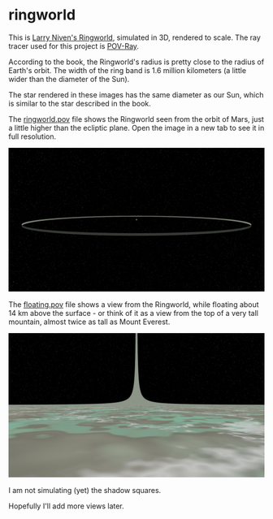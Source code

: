 # ringworld
This is [Larry Niven's Ringworld](https://en.wikipedia.org/wiki/Ringworld), simulated in 3D, rendered to scale. The ray tracer used for this project is [POV-Ray](http://www.povray.org/).

According to the book, the Ringworld's radius is pretty close to the radius of Earth's orbit. The width of the ring band is 1.6 million kilometers (a little wider than the diameter of the Sun).

The star rendered in these images has the same diameter as our Sun, which is similar to the star described in the book.

The [ringworld.pov](/ringworld.pov) file shows the Ringworld seen from the orbit of Mars, just a little higher than the ecliptic plane. Open the image in a new tab to see it in full resolution.

![Ringworld](/ringworld.png)

The [floating.pov](/floating.pov) file shows a view from the Ringworld, while floating about 14 km above the surface - or think of it as a view from the top of a very tall mountain, almost twice as tall as Mount Everest.

![floating](/floating.png)

I am not simulating (yet) the shadow squares.

Hopefully I'll add more views later.
